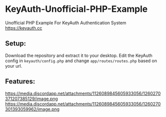 # KeyAuth-Unofficial-PHP-Example
Unofficial PHP Example For KeyAuth Authentication System
https://keyauth.cc

## **Setup:**
Download the repository and extract it to your desktop. Edit the KeyAuth config in `keyauth/config.php` and change `app/routes/routes.php` based on your url.

## **Features:**
https://media.discordapp.net/attachments/1126089845605933056/1260270371207385129/image.png
https://media.discordapp.net/attachments/1126089845605933056/1260270301393059962/image.png
